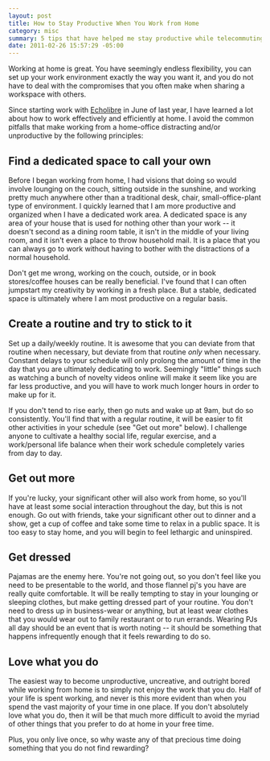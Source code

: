 ```yaml
---
layout: post
title: How to Stay Productive When You Work from Home
category: misc
summary: 5 tips that have helped me stay productive while telecommuting
date: 2011-02-26 15:57:29 -05:00
---
```


Working at home is great.  You have seemingly endless flexibility, you can set up your work environment exactly the way you want it, and you do not have to deal with the compromises that you often make when sharing a workspace with others.

Since starting work with [Echolibre][echolibre] in June of last year, I have learned a lot about how to work effectively and efficiently at home.  I avoid the common pitfalls that make working from a home-office distracting and/or unproductive by the following principles:

[echolibre]: http://echolibre.com

Find a dedicated space to call your own
---------------------------------------
Before I began working from home, I had visions that doing so would involve lounging on the couch, sitting outside in the sunshine, and working pretty much anywhere other than a traditional desk, chair, small-office-plant type of environment.  I quickly learned that I am more productive and organized when I have a dedicated work area.  A dedicated space is any area of your house that is used for nothing other than your work -- it doesn't second as a dining room table, it isn't in the middle of your living room, and it isn't even a place to throw household mail.  It is a place that you can always go to work without having to bother with the distractions of a normal household.

Don't get me wrong, working on the couch, outside, or in book stores/coffee houses can be really beneficial.  I've found that I can often jumpstart my creativity by working in a fresh place.  But a stable, dedicated space is ultimately where I am most productive on a regular basis.


Create a routine and try to stick to it
---------------------------------------
Set up a daily/weekly routine.  It is awesome that you can deviate from that routine when necessary, but deviate from that routine *only* when necessary.  Constant delays to your schedule will only prolong the amount of time in the day that you are ultimately dedicating to work.  Seemingly "little" things such as watching a bunch of novelty videos online will make it seem like you are far less productive, and you will have to work much longer hours in order to make up for it.

If you don't tend to rise early, then go nuts and wake up at 9am, but do so consistently.  You'll find that with a regular routine, it will be easier to fit other activities in your schedule (see "Get out more" below).  I challenge anyone to cultivate a healthy social life, regular exercise, and a work/personal life balance when their work schedule completely varies from day to day.


Get out more
------------
If you're lucky, your significant other will also work from home, so you'll have at least some social interaction throughout the day, but this is not enough.  Go out with friends, take your significant other out to dinner and a show, get a cup of coffee and take some time to relax in a public space.  It is too easy to stay home, and you will begin to feel lethargic and uninspired.


Get dressed
-----------
Pajamas are the enemy here.  You're not going out, so you don't feel like you need to be presentable to the world, and those flannel pj's you have are really quite comfortable.  It will be really tempting to stay in your lounging or sleeping clothes, but make getting dressed part of your routine.  You don't need to dress up in business-wear or anything, but at least wear clothes that you would wear out to family restaurant or to run errands.  Wearing PJs all day should be an event that is worth noting -- it should be something that happens infrequently enough that it feels rewarding to do so.


Love what you do
----------------
The easiest way to become unproductive, uncreative, and outright bored while working from home is to simply not enjoy the work that you do.  Half of your life is spent working, and never is this more evident than when you spend the vast majority of your time in one place.  If you don't absolutely love what you do, then it will be that much more difficult to avoid the myriad of other things that you prefer to do at home in your free time.

Plus, you only live once, so why waste any of that precious time doing something that you do not find rewarding?
